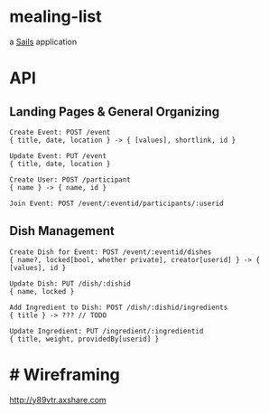 # mealing-list

a [Sails](http://sailsjs.org) application

# API

## Landing Pages & General Organizing

```
Create Event: POST /event
{ title, date, location } -> { [values], shortlink, id }
```

```
Update Event: PUT /event
{ title, date, location }
```

```
Create User: POST /participant
{ name } -> { name, id }
```

```
Join Event: POST /event/:eventid/participants/:userid
```

## Dish Management

```
Create Dish for Event: POST /event/:eventid/dishes
{ name?, locked[bool, whether private], creator[userid] } -> { [values], id }
```

```
Update Dish: PUT /dish/:dishid
{ name, locked }
```

```
Add Ingredient to Dish: POST /dish/:dishid/ingredients
{ title } -> ??? // TODO
```

```
Update Ingredient: PUT /ingredient/:ingredientid
{ title, weight, providedBy[userid] }
```
# # Wireframing
http://y89vtr.axshare.com
